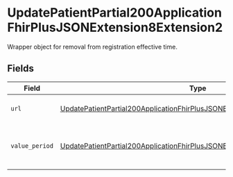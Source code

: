 # UpdatePatientPartial200ApplicationFhirPlusJSONExtension8Extension2

Wrapper object for removal from registration effective time.


## Fields

| Field                                                                                                                                                                                     | Type                                                                                                                                                                                      | Required                                                                                                                                                                                  | Description                                                                                                                                                                               |
| ----------------------------------------------------------------------------------------------------------------------------------------------------------------------------------------- | ----------------------------------------------------------------------------------------------------------------------------------------------------------------------------------------- | ----------------------------------------------------------------------------------------------------------------------------------------------------------------------------------------- | ----------------------------------------------------------------------------------------------------------------------------------------------------------------------------------------- |
| `url`                                                                                                                                                                                     | [UpdatePatientPartial200ApplicationFhirPlusJSONExtension8Extension2URL](../../models/operations/updatepatientpartial200applicationfhirplusjsonextension8extension2url.md)                 | :heavy_check_mark:                                                                                                                                                                        | Key of this object. Always `effectiveTime`.                                                                                                                                               |
| `value_period`                                                                                                                                                                            | [UpdatePatientPartial200ApplicationFhirPlusJSONExtension8Extension2ValuePeriod](../../models/operations/updatepatientpartial200applicationfhirplusjsonextension8extension2valueperiod.md) | :heavy_check_mark:                                                                                                                                                                        | The effective time of removal of the Patient record from PDS.                                                                                                                             |